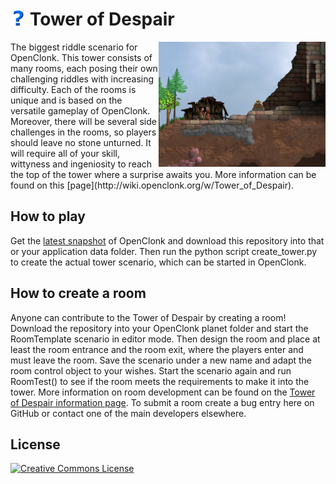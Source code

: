 <img alt="Icon" height="24" src="https://github.com/MDT-Maikel/OCTower/blob/master/Icon.png?raw=true"/> Tower of Despair
===========
<img alt="Title" height="200" align="right" src="https://github.com/MDT-Maikel/OCTower/blob/master/Title.jpg?raw=true">
The biggest riddle scenario for OpenClonk. This tower consists of many rooms, each posing their own challenging riddles with increasing difficulty. Each of the rooms is unique and is based on the versatile gameplay of OpenClonk. Moreover, there will be several side challenges in the rooms, so players should leave no stone unturned. It will require all of your skill, wittyness and ingeniosity to reach the top of the tower where a surprise awaits you. More information can be found on this [page](http://wiki.openclonk.org/w/Tower_of_Despair).


How to play
-----------
Get the [latest snapshot](http://www.openclonk.org/nightly-builds/) of OpenClonk and download this repository into that or your application data folder. Then run the python script create_tower.py to create the actual tower scenario, which can be started in OpenClonk. 


How to create a room
--------------------
Anyone can contribute to the Tower of Despair by creating a room! Download the repository into your OpenClonk planet folder and start the RoomTemplate scenario in editor mode. Then design the room and place at least the room entrance and the room exit, where the players enter and must leave the room. Save the scenario under a new name and adapt the room control object to your wishes. Start the scenario again and run RoomTest() to see if the room meets the requirements to make it into the tower. More information on room development can be found on the [Tower of Despair information page](http://wiki.openclonk.org/w/Tower_of_Despair#Creating_a_Room). To submit a room create a bug entry here on GitHub or contact one of the main developers elsewhere.


License
-------
<a rel="license" href="http://creativecommons.org/licenses/by-sa/4.0/"><img alt="Creative Commons License" style="border-width:0" src="http://i.creativecommons.org/l/by-sa/4.0/88x31.png" /></a>

